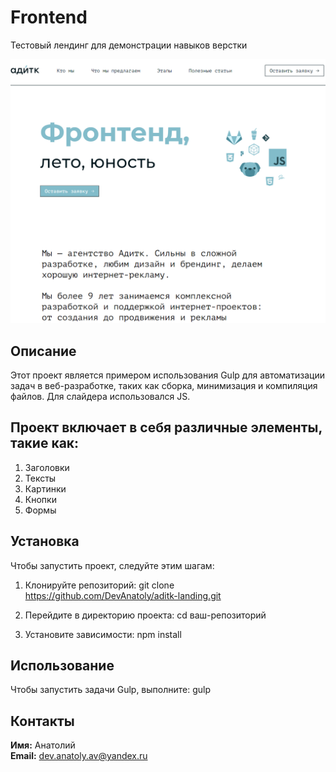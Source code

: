 # Frontend

Тестовый лендинг для демонстрации навыков верстки

![Скриншот](/screenshot.png)

## Описание

Этот проект является примером использования Gulp для автоматизации задач в веб-разработке, таких как сборка, минимизация и компиляция файлов. Для слайдера использовался JS.

## Проект включает в себя различные элементы, такие как:

1. Заголовки
2. Тексты
3. Картинки
4. Кнопки
5. Формы

## Установка

Чтобы запустить проект, следуйте этим шагам:

1. Клонируйте репозиторий:
git clone  https://github.com/DevAnatoly/aditk-landing.git

2. Перейдите в директорию проекта:
cd ваш-репозиторий

3. Установите зависимости:
npm install

## Использование

Чтобы запустить задачи Gulp, выполните:
gulp

## Контакты

**Имя:** Анатолий  
**Email:** dev.anatoly.av@yandex.ru